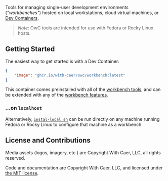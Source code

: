 Tools for managing single-user development environments (_"workbenches"_)
hosted on local workstations, cloud virtual machines, or [Dev Containers](https://containers.dev).

> _Note_: OwC tools are intended for use with Fedora or Rocky Linux hosts.

## Getting Started

The easiest way to get started is with a Dev Container:

``` json
{
    "image": "ghcr.io/with-caer/owc/workbench:latest"
}
```

This container comes preinstalled with all of the [workbench tools](tools/),
and can be extended with any of the [workbench features](devcontainer/README.md#available-features).

### ...on `localhost`

Alternatively, [`instal-local.sh`](install-local.sh) can be run directly on any
machine running  Fedora or  Rocky Linux to configure that machine as a workbench.

## License and Contributions 

Media assets (logos, imagery, etc.) are Copyright With Caer, LLC, all rights reserved.

Code and documentation are Copyright With Caer, LLC, and licensed under
[the MIT license](https://github.com/with-caer/owc/blob/main/LICENSE.txt).